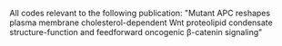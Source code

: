 All codes relevant to the following publication: "Mutant APC reshapes plasma membrane cholesterol-dependent Wnt proteolipid condensate structure-function and feedforward oncogenic β-catenin signaling"

